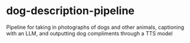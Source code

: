 # dog-description-pipeline
Pipeline for taking in photographs of dogs and other animals, captioning with an LLM, and outputting dog compliments through a TTS model
